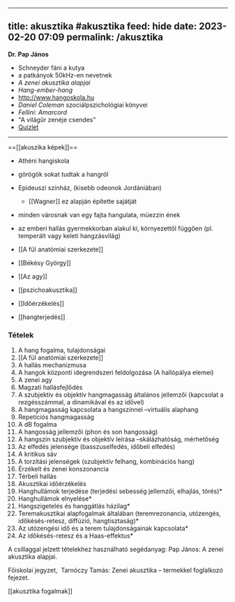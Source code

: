 
---
title: akusztika
#akusztika
feed: hide
date: 2023-02-20 07:09
permalink: /akusztika
---

**Dr. Pap János**
- Schneyder fáni a kutya
- a patkányok 50kHz-en nevetnek
- *A zenei akusztika alapjai*
- *Hang-ember-hang*
- http://www.hangoskola.hu
- *Daniel Coleman* szociálpszichológiai könyvei
- *Fellini: Amarcord*
- "A világűr zenéje csendes"
- [Quizlet](https://quizlet.com/558890153/akusztika-fogalmak-flash-cards/)
______________
==[[akuszika képek]]==

- Athéni hangiskola
- görögök sokat tudtak a hangról
- Epideuszi színház, (kisebb odeonok Jordániában)
	- [[Wagner]] ez alapján építette sajátját
- minden városnak van egy fajta hangulata, müezzin ének
- az emberi hallás gyermekkorban alakul ki, környezettől függően (pl. temperált vagy keleti hangzásvilág)

- [[A fül anatómiai szerkezete]]
- [[Békésy György]]
- [[Az agy]]
- [[pszichoakusztika]]
- [[Időérzékelés]]
- [[hangterjedés]]


### Tételek
1.  A hang fogalma, tulajdonságai
2.  [[A fül anatómiai szerkezete]]
3.  A hallás mechanizmusa
4.  A hangok központi idegrendszeri feldolgozása (A hallópálya elemei)
5.  A zenei agy
6.  Magzati hallásfejlődés
7.  A szubjektív és objektív hangmagasság általános jellemzői (kapcsolat a rezgésszámmal, a dinamikával és az idővel)
8.  A hangmagasság kapcsolata a hangszínnel –virtuális alaphang
9.  Repetíciós hangmagasság
10.  A dB fogalma
11.  A hangosság jellemzői (phon és son hangosság)
12.  A hangszín szubjektív és objektív leírása –skálázhatóság, mérhetőség
13.  Az elfedés jelensége (basszuselfedés, időbeli elfedés)
14.  A kritikus sáv
15.  A torzítási jelenségek (szubjektív felhang, kombinációs hang)
16.  Érzékelt és zenei konszonancia
17.  Térbeli hallás
18.  Akusztikai időérzékelés
19.  Hanghullámok terjedése (terjedési sebesség jellemzői, elhajlás, törés)*
20.  Hanghullámok elnyelése*
21.  Hangszigetelés és hanggátlás házilag*
22.  Teremakusztikai alapfogalmak általában (teremrezonancia, utózengés, időkésés-retesz, diffúzió, hangtisztaság)*
23.  Az utózengési idő és a terem tulajdonságainak kapcsolata*
24.  Az időkésés-retesz és a Haas-effektus*

A csillaggal jelzett tételekhez használható segédanyag: Pap János: A zenei akusztika alapjai.

Főiskolai jegyzet,  Tarnóczy Tamás: Zenei akusztika – termekkel foglalkozó fejezet.

[[akusztika fogalmak]]
